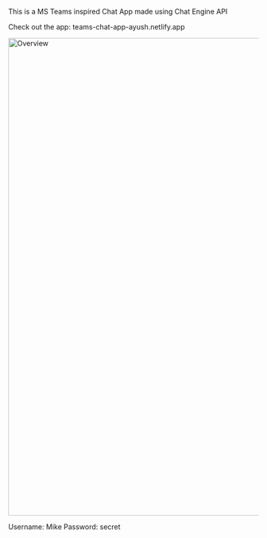 This is a MS Teams inspired Chat App made using Chat Engine API

Check out the app: teams-chat-app-ayush.netlify.app

<img width="960" alt="Overview" src="https://user-images.githubusercontent.com/57842615/110851831-95ef4e80-82d7-11eb-8aca-a1d44a53f2d4.PNG">

Username: Mike
Password: secret
